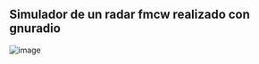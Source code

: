## Simulador de un radar fmcw realizado con gnuradio

![image](radar_fmcw_sim/gnuradio_radar_fmwc_imag_01)



